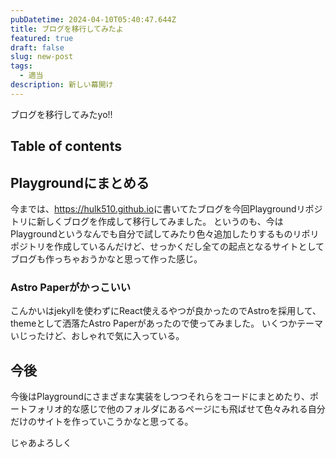 ```yaml
---
pubDatetime: 2024-04-10T05:40:47.644Z
title: ブログを移行してみたよ
featured: true
draft: false
slug: new-post
tags:
  - 適当
description: 新しい幕開け
---
```


ブログを移行してみたyo!!

## Table of contents

## Playgroundにまとめる

今までは、<https://hulk510.github.io>に書いてたブログを今回Playgroundリポジトリに新しくブログを作成して移行してみました。
というのも、今はPlaygroundというなんでも自分で試してみたり色々追加したりするものリポリポジトリを作成しているんだけど、せっかくだし全ての起点となるサイトとしてブログも作っちゃおうかなと思って作った感じ。

### Astro Paperがかっこいい

こんかいはjekyllを使わずにReact使えるやつが良かったのでAstroを採用して、themeとして洒落たAstro Paperがあったので使ってみました。
いくつかテーマいじったけど、おしゃれで気に入っている。

## 今後

今後はPlaygroundにさまざまな実装をしつつそれらをコードにまとめたり、ポートフォリオ的な感じで他のフォルダにあるページにも飛ばせて色々みれる自分だけのサイトを作っていこうかなと思ってる。

じゃあよろしく
